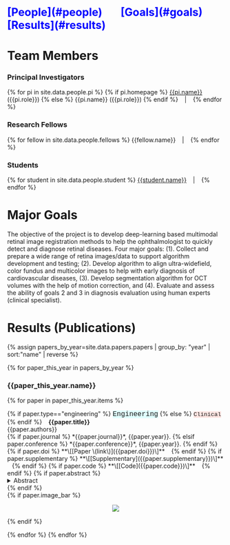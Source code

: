 <!-- ---
title: Multimodal Retina Image Alignment and Applications
--- -->

<!-- <table>
   <tr>
     <td><a href=".#people">People</a></td>
     <td><a href=".#goals">Goals</a></td>
     <td><a href=".#results">Results</a></td>
   </tr>
 </table>
 <hr> -->

<span style="color:blue;font-weight:700;font-size:25px">
  [People](#people) &ensp; &ensp; [Goals](#goals) &ensp; &ensp; [Results](#results)
</span>

# Team Members <a name="people"></a>
### Principal Investigators
{% for pi in site.data.people.pi %} {% if pi.homepage %} [{{pi.name}}]({{pi.homepage}}) ({{pi.role}}) {% else %} {{pi.name}} ({{pi.role}}) {% endif %} &ensp; | &ensp; {% endfor %}

### Research Fellows
<!-- {% assign fellows_list = site.data.people.fellows | map: "name" %}
{% assign fellows_str = fellows_list | join: "&ensp; | &ensp; " %}
{{fellows_str}} -->
{% for fellow in site.data.people.fellows %} {{fellow.name}} &ensp; | &ensp; {% endfor %}

### Students
{% for student in site.data.people.student %} [{{student.name}}]({{student.homepage}}) &ensp; | &ensp; {% endfor %}

# Major Goals <a name="goals"></a>
The objective of the project is to develop deep-learning based multimodal retinal image registration methods to help the ophthalmologist to quickly detect and diagnose retinal diseases.  Four major goals: (1). Collect and prepare a wide range of retina images/data to support algorithm development and testing; (2). Develop algorithm to align ultra-widefield, color fundus and multicolor images to help with early diagnosis of cardiovascular diseases, (3).  Develop segmentation algorithm for OCT volumes with the help of motion correction, and (4).  Evaluate and assess the ability of goals 2 and 3 in diagnosis evaluation using human experts (clinical specialist). <br>

# Results (Publications) <a name="results"></a>
{% assign papers_by_year=site.data.papers.papers | group_by: "year" | sort:"name" | reverse %}
<!-- {% assign papers=site.data.papers.papers | sort:"year", "last" | group_by: "year" %} -->
{% for paper_this_year in papers_by_year %}
### {{paper_this_year.name}}
{% for paper in paper_this_year.items %}
<div>
{% if paper.type=="engineering" %} <span style="background-color:LightCyan;font-size:12pt;font-family:'Courier'"> Engineering</span> {% else %} <span style="background-color:MistyRose;font-size:10pt;font-family:'Courier'"> Clinical</span> {% endif %} &ensp;
<strong>{{paper.title}}</strong>
</div>
{{paper.authors}} <br>
{% if paper.journal %} *{{paper.journal}}*, {{paper.year}}. {% elsif paper.conference %} *{{paper.conference}}*, {{paper.year}}. {% endif %} <br>
{% if paper.doi %} **\[[Paper \(link\)]({{paper.doi}})\]** &ensp; {% endif %}
{% if paper.supplementary %} **\[[Supplementary]({{paper.supplementary}})\]** &ensp; {% endif %}
{% if paper.code %} **\[[Code]({{paper.code}})\]** &ensp; {% endif %}
{% if paper.abstract %}
<details>
  <summary>Abstract</summary>
  {{paper.abstract}}
</details>
{% endif %}
<br>
{% if paper.image_bar %}
<p align="center">
  <img src="{{site.baseurl}}{{paper.image_bar}}" >
</p>    
{% endif %}

{% endfor %}
{% endfor %}

<!--
<mark> <span style="color:blue"> {{paper.type}} </span> </mark>
{% if paper.type=="engineering" %} <div><span style="background-color: #F00FFFF;"> Engineering </span></div> {% else %} <div><span style="background-color: #F00FF00;"> Clinical </span></div> {% endif %} &ensp;
**{{paper.title}}** <br>
{% if paper.type=="engineering" %} <div><span style="background-color:LightCyan;font-size:12pt;font-family:'Courier'"> Engineering</span>  &ensp; <strong>{{paper.title}}</strong> </div> {% else %} <div><span style="background-color:MistyRose;font-size:10pt;font-family:'Courier'"> Clinical</span>  &ensp; <strong>{{paper.title}}</strong> </div> {% endif %}
-->